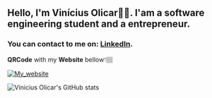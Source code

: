 ## Hello, I'm Vinícius Olicar✌🏽. I'am a software engineering student and a entrepreneur.
### You can contact to me on: [LinkedIn](https://www.linkedin.com/in/vin%C3%ADcius-carvalho-01a6a3203/). 


  **QRCode** with my **Website** bellow👇🏽
  
  
[![My_website](https://dyn-qrcode.vercel.app/api?url=https://viniciusolicar.me)](https://viniciusolicar.me)

![Vinicius Olicar's GitHub stats](https://github-readme-stats.vercel.app/api?username=volicar&show_icons=true&theme=dracula)



<!--
- 🔭 I’m currently working on ...
- 🌱 I’m currently learning ...
- 👯 I’m looking to collaborate on ...
- 🤔 I’m looking for help with ...
- 💬 Ask me about ...
- 📫 How to reach me: ...
- 😄 Pronouns: ...
- ⚡ Fun fact: ...
-->
